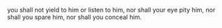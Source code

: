 you shall not yield to him or listen to him, nor shall your eye pity him, nor shall you spare him, nor shall you conceal him.
